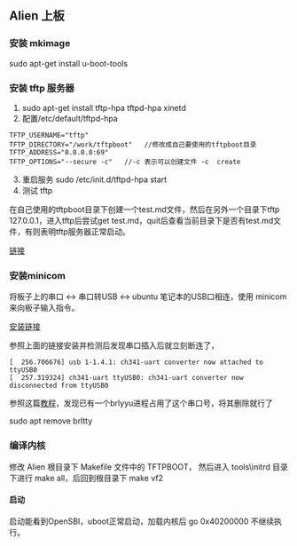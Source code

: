 ## Alien 上板

### 安装 mkimage
sudo apt-get install  u-boot-tools

### 安装 tftp 服务器
1. sudo apt-get install tftp-hpa tftpd-hpa xinetd
2. 配置/etc/default/tftpd-hpa

``` 
TFTP_USERNAME="tftp"
TFTP_DIRECTORY="/work/tftpboot"   //修改成自己要使用的tftpboot目录
TFTP_ADDRESS="0.0.0.0:69"
TFTP_OPTIONS="--secure -c"   //-c 表示可以创建文件 -c  create
```
3. 重启服务 sudo /etc/init.d/tftpd-hpa start
4. 测试 tftp

在自己使用的tftpboot目录下创建一个test.md文件，然后在另外一个目录下tftp 127.0.0.1，进入tftp后尝试get test.md，quit后查看当前目录下是否有test.md文件，有则表明tftp服务器正常启动。

[链接](https://www.cnblogs.com/jalynfang/p/9450528.html)


### 安装minicom  
将板子上的串口 <-> 串口转USB <-> ubuntu 笔记本的USB口相连，使用 minicom 来向板子输入指令。

[安装链接](https://blog.csdn.net/yinminsumeng/article/details/128931916)

参照上面的链接安装并检测后发现串口插入后就立刻断连了，
```
[  256.706676] usb 1-1.4.1: ch341-uart converter now attached to ttyUSB0
[  257.319324] ch341-uart ttyUSB0: ch341-uart converter now disconnected from ttyUSB0
```

参照这篇[教程](https://blog.csdn.net/zym787/article/details/128854952)，发现已有一个brlyyu进程占用了这个串口号，将其删除就行了

sudo apt remove brltty

### 编译内核

修改 Alien 根目录下 Makefile 文件中的 TFTPBOOT，
然后进入 tools\initrd 目录下进行 make all，后回到根目录下 make vf2


#### 启动
启动能看到OpenSBI，uboot正常启动，加载内核后 go 0x40200000 不继续执行。
